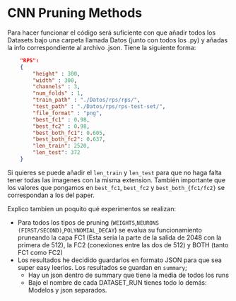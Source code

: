 # CNN Pruning Methods

Para hacer funcionar el código será suficiente con que añadir todos los Datasets bajo una carpeta llamada Datos (junto con todos los .py) y añadas la info correspondiente al archivo .json. Tiene la siguiente forma:
```json
    "RPS":
    {
        "height" : 300,
        "width" : 300,
        "channels" : 3,
        "num_folds" : 1,
        "train_path" : "./Datos/rps/rps/",
        "test_path" : "./Datos/rps/rps-test-set/",
        "file_format" : "png",
        "best_fc1" : 0.98,
        "best_fc2" : 0.98,
        "best_both_fc1": 0.605,
        "best_both_fc2": 0.637,
        "len_train": 2520,
        "len_test": 372
    }
```

Si quieres se puede añadir el `len_train` y `len_test` para que no haga falta tener todas las imagenes con la misma extension. También importante que los valores que pongamos en `best_fc1`, `best_fc2` y `best_both_{fc1/fc2}` se correspondan a los del paper.

Explico tambien un poquito qué experimentos se realizan:
* Para todos los tipos de pruning (`WEIGHTS`,`NEURONS (FIRST/SECOND)`,`POLYNOMIAL_DECAY`) se evalua su funcionamiento pruneando la capa FC1 (Esta seria la parte de la salida de 2048 con la primera de 512), la FC2 (conexiones entre las dos de 512) y BOTH (tanto FC1 como FC2)
* Los resultados he decidido guardarlos en formato JSON para que sea super easy leerlos. Los resultados se guardan en `summary`;
    *  Hay un json dentro de summary que tiene la media de todos los runs
    * Bajo el nombre de cada DATASET_RUN tienes todo lo demás: Modelos y json separados.
